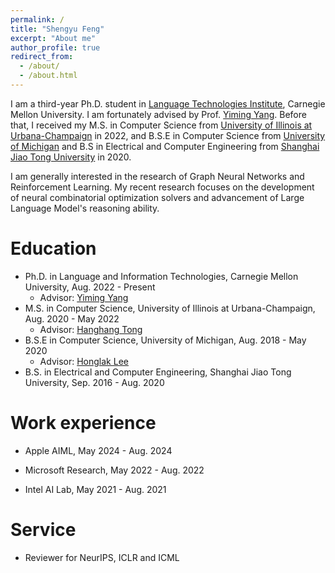 ```yaml
---
permalink: /
title: "Shengyu Feng"
excerpt: "About me"
author_profile: true
redirect_from: 
  - /about/
  - /about.html
---
```



I am a third-year Ph.D. student in [Language Technologies Institute](lti.cs.cmu.edu), Carnegie Mellon University. I am fortunately advised by Prof. [Yiming Yang](https://www.cs.cmu.edu/~./yiming/). Before that, I received my M.S. in Computer Science from [University of Illinois at Urbana-Champaign](https://illinois.edu/) in 2022, and B.S.E in Computer Science from [University of Michigan](https://umich.edu/) and B.S in Electrical and Computer Engineering from [Shanghai Jiao Tong University](https://en.sjtu.edu.cn/) in 2020.

I am generally interested in the research of Graph Neural Networks and Reinforcement Learning. My recent research focuses on the development of neural combinatorial optimization solvers and advancement of Large Language Model's reasoning ability.

Education
======
* Ph.D. in Language and Information Technologies, Carnegie Mellon University, Aug. 2022 - Present
    * Advisor: [Yiming Yang](https://www.cs.cmu.edu/~./yiming/)
* M.S. in Computer Science, University of Illinois at Urbana-Champaign, Aug. 2020 - May 2022
    * Advisor: [Hanghang Tong](http://tonghanghang.org/)
* B.S.E in Computer Science, University of Michigan, Aug. 2018 - May 2020
    * Advisor: [Honglak Lee](https://web.eecs.umich.edu/~honglak/)
* B.S. in Electrical and Computer Engineering, Shanghai Jiao Tong University, Sep. 2016 - Aug. 2020 


Work experience
======

* Apple AIML, May 2024 - Aug. 2024

* Microsoft Research, May 2022 - Aug. 2022
  
* Intel AI Lab, May 2021 - Aug. 2021
  
Service 
======
* Reviewer for NeurIPS, ICLR and ICML
